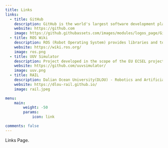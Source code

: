 ```yaml
---
title: Links
links:
  - title: GitHub
    description: GitHub is the world's largest software development platform.
    website: https://github.com
    image: https://github.githubassets.com/images/modules/logos_page/GitHub-Mark.png
  - title: ROS Wiki
    description: ROS (Robot Operating System) provides libraries and tools to help software developers create robot applications.
    website: https://wiki.ros.org/
    image: ros.png
  - title: UUV Simulator
    description: Project developed in the scope of the EU ECSEL project 662107 SWARMs (http://swarms.eu/) for unmanned underwater vehicle simulation based on Gazebo and ROS.
    website: https://github.com/uuvsimulator/
    image: uuv.png
  - title: RAIL
    description: Dalian Ocean University(DLOU) - Robotics and Artificial Intelligence Lab
    website: https://dlou-rail.github.io/
    image: rail.jpeg

menu:
    main: 
        weight: -50
        params:
            icon: link

comments: false
---
```


Links Page.
<!--
This page's frontmatter:

```yaml
links:
  - title: GitHub
    description: GitHub is the world's largest software development platform.
    website: https://github.com
    image: https://github.githubassets.com/images/modules/logos_page/GitHub-Mark.png
  - title: TypeScript
    description: TypeScript is a typed superset of JavaScript that compiles to plain JavaScript.
    website: https://www.typescriptlang.org
    image: ts-logo-128.jpg
```

`image` field accepts both local and external images.
-->
